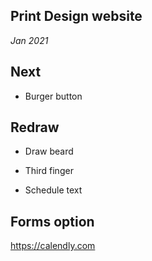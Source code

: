 ## Print Design website

*Jan 2021*

## Next

- Burger button

## Redraw

- Draw beard

- Third finger

- Schedule text

## Forms option

https://calendly.com